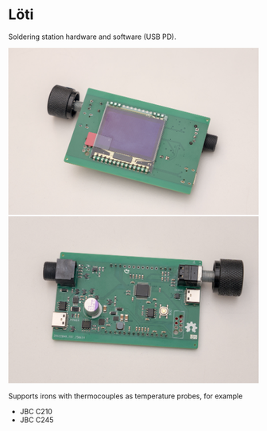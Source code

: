 # Löti

Soldering station hardware and software (USB PD).

![Front](img/2025-07-01_Loeti_0003.jpg "Front")
![Back](img/2025-07-01_Loeti_0005.jpg "Back")

Supports irons with thermocouples as temperature probes, for example
- JBC C210
- JBC C245
